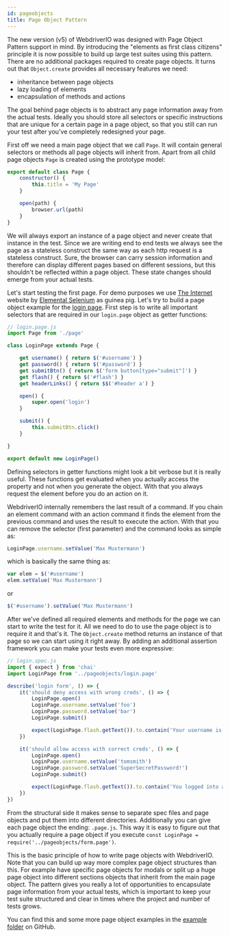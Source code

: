 ```yaml
---
id: pageobjects
title: Page Object Pattern
---
```


The new version (v5) of WebdriverIO was designed with Page Object Pattern support in mind. By introducing the "elements as first class citizens" principle it is now possible to build up large test suites using this pattern. There are no additional packages required to create page objects. It turns out that `Object.create` provides all necessary features we need:

- inheritance between page objects
- lazy loading of elements
- encapsulation of methods and actions

The goal behind page objects is to abstract any page information away from the actual tests. Ideally you should store all selectors or specific instructions that are unique for a certain page in a page object, so that you still can run your test after you've completely redesigned your page.

First off we need a main page object that we call `Page`. It will contain general selectors or methods all page objects will inherit from. Apart from all child page objects `Page` is created using the prototype model:

```js
export default class Page {
    constructor() {
        this.title = 'My Page'
    }

    open(path) {
        browser.url(path)
    }
}
```

We will always export an instance of a page object and never create that instance in the test. Since we are writing end to end tests we always see the page as a stateless construct the same way as each http request is a stateless construct. Sure, the browser can carry session information and therefore can display different pages based on different sessions, but this shouldn't be reflected within a page object. These state changes should emerge from your actual tests.

Let's start testing the first page. For demo purposes we use [The Internet](http://the-internet.herokuapp.com) website by [Elemental Selenium](http://elementalselenium.com/) as guinea pig. Let's try to build a page object example for the [login page](http://the-internet.herokuapp.com/login). First step is to write all important selectors that are required in our `login.page` object as getter functions:

```js
// login.page.js
import Page from './page'

class LoginPage extends Page {

    get username() { return $('#username') }
    get password() { return $('#password') }
    get submitBtn() { return $('form button[type="submit"]') }
    get flash() { return $('#flash') }
    get headerLinks() { return $$('#header a') }

    open() {
        super.open('login')
    }

    submit() {
        this.submitBtn.click()
    }

}

export default new LoginPage()
```

Defining selectors in getter functions might look a bit verbose but it is really useful. These functions get evaluated when you actually access the property and not when you generate the object. With that you always request the element before you do an action on it.

WebdriverIO internally remembers the last result of a command. If you chain an element command with an action command it finds the element from the previous command and uses the result to execute the action. With that you can remove the selector (first parameter) and the command looks as simple as:

```js
LoginPage.username.setValue('Max Mustermann')
```

which is basically the same thing as:

```js
var elem = $('#username')
elem.setValue('Max Mustermann')
```

or

```js
$('#username').setValue('Max Mustermann')
```

After we've defined all required elements and methods for the page we can start to write the test for it. All we need to do to use the page object is to require it and that's it. The `Object.create` method returns an instance of that page so we can start using it right away. By adding an additional assertion framework you can make your tests even more expressive:

```js
// login.spec.js
import { expect } from 'chai'
import LoginPage from '../pageobjects/login.page'

describe('login form', () => {
    it('should deny access with wrong creds', () => {
        LoginPage.open()
        LoginPage.username.setValue('foo')
        LoginPage.password.setValue('bar')
        LoginPage.submit()

        expect(LoginPage.flash.getText()).to.contain('Your username is invalid!')
    })

    it('should allow access with correct creds', () => {
        LoginPage.open()
        LoginPage.username.setValue('tomsmith')
        LoginPage.password.setValue('SuperSecretPassword!')
        LoginPage.submit()

        expect(LoginPage.flash.getText()).to.contain('You logged into a secure area!')
    })
})
```

From the structural side it makes sense to separate spec files and page objects and put them into different directories. Additionally you can give each page object the ending: `.page.js`. This way it is easy to figure out that you actually require a page object if you execute `const LoginPage = require('../pageobjects/form.page')`.

This is the basic principle of how to write page objects with WebdriverIO. Note that you can build up way more complex page object structures than this. For example have specific page objects for modals or split up a huge page object into different sections objects that inherit from the main page object. The pattern gives you really a lot of opportunities to encapsulate page information from your actual tests, which is important to keep your test suite structured and clear in times where the project and number of tests grows.

You can find this and some more page object examples in the [example folder](https://github.com/webdriverio/webdriverio/tree/master/examples/pageobject) on GitHub.
